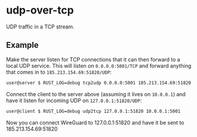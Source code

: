 # udp-over-tcp

UDP traffic in a TCP stream.

## Example

Make the server listen for TCP connections that it can then forward to a local UDP service.
This will listen on `0.0.0.0:5001/TCP` and forward anything that
comes in to `185.213.154.69:51820/UDP`:
```bash
user@server $ RUST_LOG=debug tcp2udp 0.0.0.0:5001 185.213.154.69:51820
```

Connect the client to the server above (assuming it lives on `10.0.0.1`) and have it listen
for incoming UDP on `127.0.0.1:51820/UDP`:
```bash
user@client $ RUST_LOG=debug udp2tcp 127.0.0.1:51820 10.0.0.1:5001
```

Now you can connect WireGuard to 127.0.0.1:51820 and have it be sent to 185.213.154.69:51820